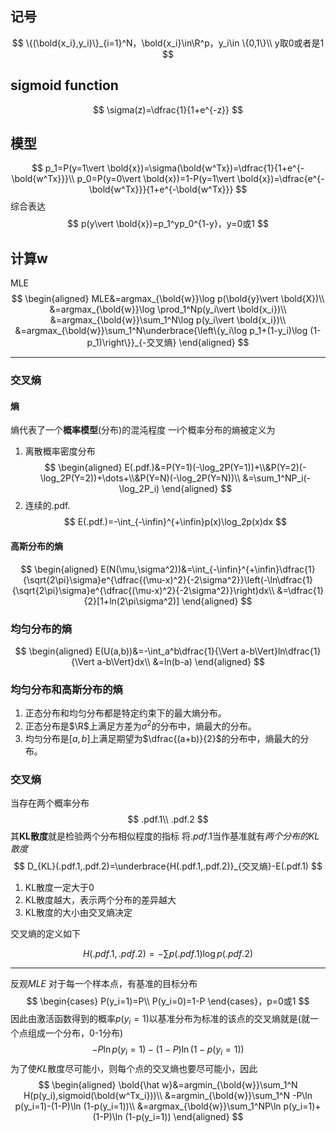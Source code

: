 ## 记号
$$
\{(\bold{x_i},y_i)\}_{i=1}^N，\bold{x_i}\in\R^p，y_i\in \{0,1\}\\
y取0或者是1
$$
## sigmoid function
$$
\sigma(z)=\dfrac{1}{1+e^{-z}}
$$
## 模型
$$
p_1=P(y=1\vert \bold{x})=\sigma(\bold{w^Tx})=\dfrac{1}{1+e^{-\bold{w^Tx}}}\\
p_0=P(y=0\vert \bold{x})=1-P(y=1\vert \bold{x})=\dfrac{e^{-\bold{w^Tx}}}{1+e^{-\bold{w^Tx}}}
$$
综合表达
$$
p(y\vert \bold{x})=p_1^yp_0^{1-y}，y=0或1
$$
## 计算w
MLE
$$
\begin{aligned}
MLE&=argmax_{\bold{w}}\log p(\bold{y}\vert \bold{X})\\
&=argmax_{\bold{w}}\log \prod_1^Np(y_i\vert \bold{x_i})\\
&=argmax_{\bold{w}}\sum_1^N\log p(y_i\vert \bold{x_i})\\
&=argmax_{\bold{w}}\sum_1^N\underbrace{\left\{y_i\log p_1+(1-y_i)\log (1-p_1)\right\}}_{-交叉熵}
\end{aligned}
$$
___
### 交叉熵
#### 熵
熵代表了一个**概率模型**(分布)的混沌程度
一i个概率分布的熵被定义为
1. 离散概率密度分布
$$
\begin{aligned}
E(.pdf.)&=P(Y=1)(-\log_2P(Y=1))+\\&P(Y=2)(-\log_2P(Y=2))+\dots+\\&P(Y=N)(-\log_2P(Y=N))\\
&=\sum_1^NP_i(-\log_2P_i)
\end{aligned}
$$
2. 连续的.pdf.
$$
E(.pdf.)=-\int_{-\infin}^{+\infin}p(x)\log_2p(x)dx
$$
#### 高斯分布的熵
$$
\begin{aligned}
E(N(\mu,\sigma^2))&=\int_{-\infin}^{+\infin}\dfrac{1}{\sqrt{2\pi}\sigma}e^{\dfrac{(\mu-x)^2}{-2\sigma^2}}\left(-\ln\dfrac{1}{\sqrt{2\pi}\sigma}e^{\dfrac{(\mu-x)^2}{-2\sigma^2}}\right)dx\\
&=\dfrac{1}{2}[1+ln(2\pi\sigma^2)]
\end{aligned}
$$
### 均匀分布的熵
$$
\begin{aligned}
E(U(a,b))&=-\int_a^b\dfrac{1}{\Vert a-b\Vert}ln\dfrac{1}{\Vert a-b\Vert}dx\\
&=ln(b-a)
\end{aligned}
$$
### 均匀分布和高斯分布的熵
1. 正态分布和均匀分布都是特定约束下的最大熵分布。
2. 正态分布是$\R$上满足方差为$σ^2$的分布中，熵最大的分布。
3. 均匀分布是$[a,b]$上满足期望为$\dfrac{(a+b)}{2}$的分布中，熵最大的分布。
### 交叉熵
当存在两个概率分布
$$
.pdf.1\\
.pdf.2
$$
其**KL散度**就是检验两个分布相似程度的指标
将$.pdf.1$当作基准就有$两个分布的KL散度$
$$
D_{KL}(.pdf.1,.pdf.2)=\underbrace{H(.pdf.1,.pdf.2)}_{交叉熵}-E(.pdf.1)
$$
1. KL散度一定大于0
2. KL散度越大，表示两个分布的差异越大
3. KL散度的大小由交叉熵决定

交叉熵的定义如下

$$
H(.pdf.1,.pdf.2)=-\sum p(.pdf.1)\log p(.pdf.2)
$$
___
反观$MLE$
对于每一个样本点，有基准的目标分布
$$
\begin{cases}
P(y_i=1)=P\\
P(y_i=0)=1-P
\end{cases}，p=0或1
$$
因此由激活函数得到的概率$p(y_i=1)$以基准分布为标准的该点的交叉熵就是(就一个点组成一个分布，0-1分布)
$$
-P\ln p(y_i=1)-(1-P)\ln (1-p(y_i=1))
$$
为了使$KL$散度尽可能小，则每个点的交叉熵也要尽可能小，因此
$$
\begin{aligned}
\bold{\hat w}&=argmin_{\bold{w}}\sum_1^N H(p(y_i),sigmoid(\bold{w^Tx_i}))\\
&=argmin_{\bold{w}}\sum_1^N -P\ln p(y_i=1)-(1-P)\ln (1-p(y_i=1))\\
&=argmax_{\bold{w}}\sum_1^NP\ln p(y_i=1)+(1-P)\ln (1-p(y_i=1))
\end{aligned}
$$